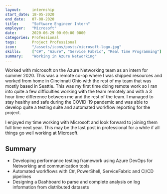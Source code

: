```yaml
---
layout:     internship
start_date: 18-05-2020
end_date:   07-08-2020
title:      "Software Engineer Intern"
employer:   "Microsoft"
date:       2020-06-29 00:00:00 0000
categories: Professional
tags:       Project Professional
icon:       "/assets/icons/posts/microsoft-logo.jpg"
skills:     ["C#", "Azure", "Service Fabric", "Real Time Programming"]
summary:    "Working in Azure Networking"
---
```


Worked with microsoft on the Azure Networking team as an intern for summer 2020. This was a remote co-op where I was shipped resources and worked from home in Cincinnati Ohio with the rest of my team that was mostly based in Seattle. This was my first time doing remote work so I ran into quite a few difficulties working with the team remotely and with a 3 hour time difference between me and the rest of the team. I managed to stay healthy and safe during the COVID-19 pandemic and was able to develop quite a testing suite and automated workflow reporting for the project.

I enjoyed my time working with Microsoft and look forward to joining them full time next year. This may be the last post in professional for a while if all things go well working at Microsoft.

## Summary

* Developing performance testing framework using Azure DevOps for Networking and communication tools
* Automated workflows with C#, PowerShell, ServiceFabric and CI/CD pipelines
* Designing a Dashboard to parse and complete analysis on log information from distributed datasets

